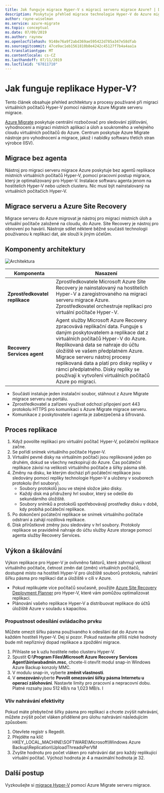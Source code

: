 ```yaml
---
title: Jak funguje migrace Hyper-V s migrací serveru migrace Azure? | Dokumenty Microsoft
description: Poskytuje přehled migrace technologie Hyper-V do Azure migrovat migrace serveru
author: rayne-wiselman
ms.service: azure-migrate
ms.topic: conceptual
ms.date: 07/09/2019
ms.author: raynew
ms.openlocfilehash: 9148e76a9f2abd369ae595422d785a347e58dfab
ms.sourcegitcommit: 47ce9ac1eb1561810b8e4242c45127f7b4a4aa1a
ms.translationtype: MT
ms.contentlocale: cs-CZ
ms.lasthandoff: 07/11/2019
ms.locfileid: "67811710"
---
```

# <a name="how-does-hyper-v-replication-work"></a>Jak funguje replikace Hyper-V?

Tento článek obsahuje přehled architektury a procesy používané při migraci virtuálních počítačů Hyper-V pomocí nástroje Azure Migrate serveru migrace.

[Azure Migrate](migrate-services-overview.md) poskytuje centrální rozbočovač pro sledování zjišťování, vyhodnocení a migraci místních aplikací a úloh a soukromého a veřejného cloudu virtuálních počítačů do Azure. Centrum poskytuje Azure Migrate nástroje pro vyhodnocení a migrace, jakož i nabídky softwaru třetích stran výrobce (ISV).

## <a name="agentless-migration"></a>Migrace bez agenta

Nástroj pro migraci serveru migrace Azure poskytuje bez agentů replikace místních virtuálních počítačů Hyper-V, pomocí pracovní postup migrace, který je optimalizovaný pro Hyper-V. Instalace softwaru agenta jenom na hostitelích Hyper-V nebo uzlech clusteru. Nic musí být nainstalovaný na virtuálních počítačích Hyper-V.

## <a name="server-migration-and-azure-site-recovery"></a>Migrace serveru a Azure Site Recovery

Migrace serveru do Azure migrovat je nástroj pro migraci místních úloh a virtuální počítače založené na cloudu, do Azure. Site Recovery je nástroj pro obnovení po havárii. Nástroje sdílet některé běžné součásti technologii používanou k replikaci dat, ale slouží k jiným účelům. 


## <a name="architectural-components"></a>Komponenty architektury

![Architektura](./media/hyper-v-replication-architecture/architecture.png)



**Komponenta** | **Nasazení** | 
--- | --- 
**Zprostředkovatel replikace** | Zprostředkovatele Microsoft Azure Site Recovery je nainstalovaný na hostitelích Hyper-V a zaregistrovaného na migraci serveru migrace Azure.<br/> Zprostředkovatel orchestruje replikaci pro virtuální počítače Hyper-V.
**Recovery Services agent** | Agent služby Microsoft Azure Recovery zpracovává replikační data. Funguje s daným poskytovatelem a replikace dat z virtuálních počítačů Hyper-V do Azure.<br/> Replikovaná data se nahraje do účtu úložiště ve vašem předplatném Azure. Migrace serveru nástroj procesy replikovaná data a platí pro disky repliky v rámci předplatného. Disky repliky se používají k vytvoření virtuálních počítačů Azure po migraci.

- Součásti instaluje jeden instalační soubor, stáhnout z Azure Migrate migrace serveru na portálu.
- Zprostředkovatel a zařízení využívat odchozí připojení port 443 protokolu HTTPS pro komunikaci s Azure Migrate migrace serveru.
- Komunikace z poskytovatele i agenta je zabezpečená a šifrovaná.


## <a name="replication-process"></a>Proces replikace

1. Když povolíte replikaci pro virtuální počítač Hyper-V, počáteční replikace začne.
2. Se pořídí snímek virtuálního počítače Hyper-V.
3. Virtuální pevné disky na virtuálním počítači jsou replikované jeden po druhém, dokud se všechny nezkopírují do Azure. Čas počáteční replikace závisí na velikosti virtuálního počítače a šířky pásma sítě.
4. Změny na disku, ke kterým dochází při počáteční replikace jsou sledovány pomocí repliky technologie Hyper-V a uloženy v souborech protokolu (hrl soubory).
    - Soubory protokolů jsou ve stejné složce jako disky.
    - Každý disk má přidružený hrl soubor, který se odešle do sekundárního úložiště.
    - Soubory snímků a protokolů spotřebovávají prostředky disku v době, kdy probíhá počáteční replikace.
4. Po dokončení počáteční replikace se snímek virtuálního počítače odstraní a zahájí rozdílová replikace.
5. Disk přírůstkové změny jsou sledovány v hrl soubory. Protokoly replikace se pravidelně nahraje do účtu služby Azure storage pomocí agenta služby Recovery Services.


## <a name="performance-and-scaling"></a>Výkon a škálování

Výkon replikace pro Hyper-V je ovlivněno faktorů, které zahrnují velikost virtuálního počítače, četnost změn dat (změn) virtuálních počítačů, dostupné místo na hostiteli Hyper-V pro úložiště souborů protokolu, nahrání šířku pásma pro replikaci dat a úložiště v cíli v Azure.

- Pokud replikujete více počítačů současně, použijte [Azure Site Recovery Deployment Planner](../site-recovery/hyper-v-deployment-planner-overview.md) pro Hyper-V, které vám pomůžou optimalizovat replikaci.
- Plánování vašeho replikace Hyper-V a distribuovat replikace do účtů úložiště Azure v souladu s kapacitou.

### <a name="control-upload-throughput"></a>Propustnost odesílání ovládacího prvku

Můžete omezit šířku pásma používaného k odesílání dat do Azure na každém hostiteli Hyper-V. Dej si pozor. Pokud nastavíte příliš nízké hodnoty bude mít nepříznivý dopad replikace a zpoždění migrace.


1. Přihlaste se k uzlu hostitele nebo clusteru Hyper-V.
2. Spustit **C:\Program Files\Microsoft Azure Recovery Services Agent\bin\wabadmin.msc**, chcete-li otevřít modul snap-in Windows Azure Backup konzoly MMC.
3. V modulu snap-in, vyberte **změnit vlastnosti**.
4. V **omezování**vyberte **Povolit omezování šířky pásma Internetu u operací zálohování**. Nastavte limity pro pracovní a nepracovní dobu. Platné rozsahy jsou 512 kB/s na 1,023 MB/s.
I

### <a name="influence-upload-efficiency"></a>Vliv nahrávání efektivity

Pokud máte přebytečné šířky pásma pro replikaci a chcete zvýšit nahrávání, můžete zvýšit počet vláken přidělené pro úlohu nahrávání následujícím způsobem:

1. Otevřete registr s Regedit.
2. Přejděte na klíč HKEY_LOCAL_MACHINE\SOFTWARE\Microsoft\Windows Azure Backup\Replication\UploadThreadsPerVM
3. Zvyšte hodnotu pro počet vláken pro nahrávání dat pro každý replikující virtuální počítač. Výchozí hodnota je 4 a maximální hodnota je 32. 




## <a name="next-steps"></a>Další postup

Vyzkoušejte si [migrace Hyper-V](tutorial-migrate-hyper-v.md) pomocí Azure Migrate serveru migrace.
